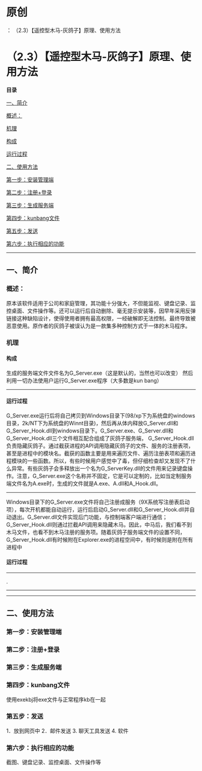 # 原创
：  （2.3）【遥控型木马-灰鸽子】原理、使用方法

# （2.3）【遥控型木马-灰鸽子】原理、使用方法

**目录**

[一、简介](#%E4%B8%80%E3%80%81%E7%AE%80%E4%BB%8B)

[概述：](#%E6%A6%82%E8%BF%B0%EF%BC%9A)

[机理](#%E7%97%85%E6%AF%92%E6%9C%BA%E7%90%86)

[构成](#%E7%97%85%E6%AF%92%E6%9E%84%E6%88%90)

[运行过程](#%E8%BF%90%E8%A1%8C%E8%BF%87%E7%A8%8B)

[二、使用方法](#%E4%BA%8C%E3%80%81%E4%BD%BF%E7%94%A8%E6%96%B9%E6%B3%95)

[第一步：安装管理端](#%E7%AC%AC%E4%B8%80%E6%AD%A5%EF%BC%9A%E5%AE%89%E8%A3%85%E7%AE%A1%E7%90%86%E7%AB%AF)

[第二步：注册+登录](#%E7%AC%AC%E4%BA%8C%E6%AD%A5%EF%BC%9A%E6%B3%A8%E5%86%8C%2B%E7%99%BB%E5%BD%95)

[第三步：生成服务端](#%E7%AC%AC%E4%B8%89%E6%AD%A5%EF%BC%9A%E7%94%9F%E6%88%90%E5%91%98%E5%B7%A5%E7%AB%AF)

[第四步：kunbang文件](#%E7%AC%AC%E5%9B%9B%E6%AD%A5%EF%BC%9A%E6%8D%86%E7%BB%91%E6%96%87%E4%BB%B6)

[第五步：发送](#%E7%AC%AC%E4%BA%94%E6%AD%A5%EF%BC%9A%E5%8F%91%E9%80%81)

[第六步：执行相应的功能](#%E7%AC%AC%E5%85%AD%E6%AD%A5%EF%BC%9A%E6%89%A7%E8%A1%8C%E7%9B%B8%E5%BA%94%E7%9A%84%E5%8A%9F%E8%83%BD)

---


## 一、简介

> 
<h3>概述：</h3>
原本该软件适用于公司和家庭管理，其功能十分强大，不但能监视、键盘记录、监控桌面、文件操作等。还可以运行后自动删除、毫无提示安装等，因早年采用反弹链接这种缺陷设计，使得使用者拥有最高权限，一经破解即无法控制。最终导致被恶意使用。原作者的灰鸽子被误认为是一款集多种控制方式于一体的木马程序。


> 
<h3>机理</h3>
<h4>构成</h4>
生成的服务端文件文件名为G_Server.exe（这是默认的，当然也可以改变）
然后利用一切办法使用户运行G_Server.exe程序（大多数是kun bang）
<hr/>
<h4>运行过程</h4>
G_Server.exe运行后将自己拷贝到Windows目录下(98/xp下为系统盘的windows目录，2k/NT下为系统盘的Winnt目录)，然后再从体内释放G_Server.dll和G_Server_Hook.dll到windows目录下。G_Server.exe、G_Server.dll和G_Server_Hook.dll三个文件相互配合组成了灰鸽子服务端， G_Server_Hook.dll负责隐藏灰鸽子。通过截获进程的API调用隐藏灰鸽子的文件、服务的注册表项，甚至是进程中的模块名。截获的函数主要是用来遍历文件、遍历注册表项和遍历进程模块的一些函数。所以，有些时候用户感觉中了毒，但仔细检查却又发现不了什么异常。有些灰鸽子会多释放出一个名为G_ServerKey.dll的文件用来记录键盘操作。注意，G_Server.exe这个名称并不固定，它是可以定制的，比如当定制服务端文件名为A.exe时，生成的文件就是A.exe、A.dll和A_Hook.dll。
<hr/>
Windows目录下的G_Server.exe文件将自己注册成服务（9X系统写注册表启动项），每次开机都能自动运行，运行后启动G_Server.dll和G_Server_Hook.dll并自动退出。G_Server.dll文件实现后门功能，与控制端客户端进行通信；G_Server_Hook.dll则通过拦截API调用来隐藏木马。因此，中马后，我们看不到木马文件，也看不到木马注册的服务项。随着灰鸽子服务端文件的设置不同，G_Server_Hook.dll有时候附在Explorer.exe的进程空间中，有时候则是附在所有进程中



#### 运行过程

---


.

---


---


## 二、使用方法

> 
<h3>第一步：安装管理端</h3>




> 
<h3>第二步：注册+登录</h3>





> 
<h3>第三步：生成服务端</h3>





> 
<h3>第四步：kunbang文件</h3>
使用exekbj将exe文件与正常程序kb在一起



> 
<h3>第五步：发送</h3>
1．放到网页中
2．邮件发送
3. 聊天工具发送
4. 软件


> 
<h3>第六步：执行相应的功能</h3>
截图、键盘记录、监控桌面、文件操作等


